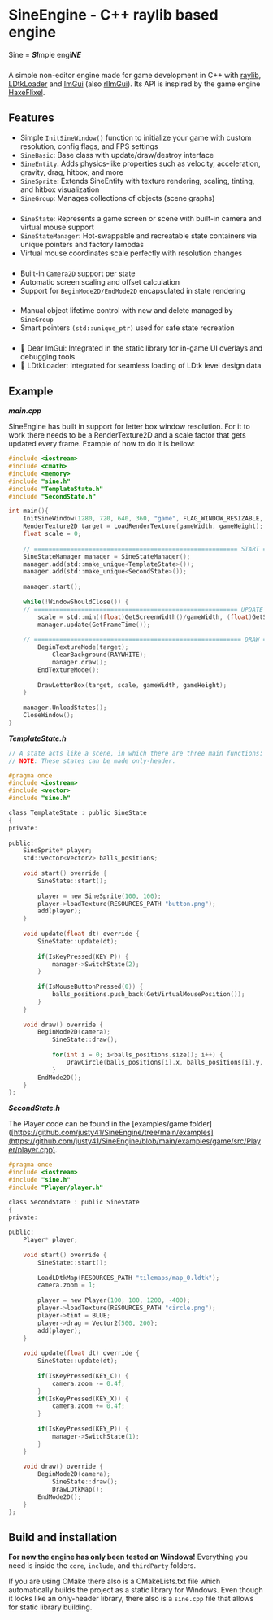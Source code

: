 # SineEngine - C++ raylib based engine
Sine = ***SI***mple engi***NE***
###
A simple non-editor engine made for game development in C++ with [raylib](https://github.com/raysan5/raylib), [LDtkLoader](https://github.com/Madour/LDtkLoader) and [ImGui](https://github.com/ocornut/imgui) (also [rlImGui](https://github.com/raylib-extras/rlImGui)).
Its API is inspired by the game engine [HaxeFlixel](https://haxeflixel.com/).

## Features
- Simple ```InitSineWindow()``` function to initialize your game with custom resolution, config flags, and FPS settings
- ```SineBasic```: Base class with update/draw/destroy interface
- ```SineEntity```: Adds physics-like properties such as velocity, acceleration, gravity, drag, hitbox, and more
- ```SineSprite```: Extends SineEntity with texture rendering, scaling, tinting, and hitbox visualization
- ```SineGroup```: Manages collections of objects (scene graphs)
###
- ```SineState```: Represents a game screen or scene with built-in camera and virtual mouse support
- ```SineStateManager```: Hot-swappable and recreatable state containers via unique pointers and factory lambdas
- Virtual mouse coordinates scale perfectly with resolution changes
###
- Built-in ```Camera2D``` support per state
- Automatic screen scaling and offset calculation
- Support for ```BeginMode2D/EndMode2D``` encapsulated in state rendering
###
- Manual object lifetime control with new and delete managed by ```SineGroup```
- Smart pointers ```(std::unique_ptr)``` used for safe state recreation
###
- 🔧 Dear ImGui: Integrated in the static library for in-game UI overlays and debugging tools
- 🧱 LDtkLoader: Integrated for seamless loading of LDtk level design data

## Example
***main.cpp***

SineEngine has built in support for letter box window resolution. For it to work there needs to be a RenderTexture2D and a scale factor that gets updated every frame. Example of how to do it is bellow:
```c
#include <iostream>
#include <cmath>
#include <memory>
#include "sine.h"
#include "TemplateState.h"
#include "SecondState.h"

int main(){
    InitSineWindow(1280, 720, 640, 360, "game", FLAG_WINDOW_RESIZABLE, FLAG_WINDOW_TRANSPARENT);
    RenderTexture2D target = LoadRenderTexture(gameWidth, gameHeight);
    float scale = 0;
    
    // ======================================================== START ========================================================= //
    SineStateManager manager = SineStateManager();
    manager.add(std::make_unique<TemplateState>());
    manager.add(std::make_unique<SecondState>());
    
    manager.start();
    
    while(!WindowShouldClose()) {
    // ======================================================== UPDATE ======================================================== //
        scale = std::min((float)GetScreenWidth()/gameWidth, (float)GetScreenHeight()/gameHeight);
        manager.update(GetFrameTime());
        
    // ========================================================= DRAW ========================================================= //
        BeginTextureMode(target);
            ClearBackground(RAYWHITE);
            manager.draw();
        EndTextureMode();
        
        DrawLetterBox(target, scale, gameWidth, gameHeight);
    }
    
    manager.UnloadStates();
    CloseWindow();
}
```

***TemplateState.h***

```c
// A state acts like a scene, in which there are three main functions: start, update and draw.
// NOTE: These states can be made only-header.

#pragma once
#include <iostream>
#include <vector>
#include "sine.h"

class TemplateState : public SineState
{
private:
    
public:
    SineSprite* player;
    std::vector<Vector2> balls_positions;
    
    void start() override {
        SineState::start();
        
        player = new SineSprite(100, 100);
        player->loadTexture(RESOURCES_PATH "button.png");
        add(player);
    }
    
    void update(float dt) override {
        SineState::update(dt);
        
        if(IsKeyPressed(KEY_P)) {
            manager->SwitchState(2);
        }
        
        if(IsMouseButtonPressed(0)) {
            balls_positions.push_back(GetVirtualMousePosition());
        }
    }
    
    void draw() override {
        BeginMode2D(camera);
            SineState::draw();
            
            for(int i = 0; i<balls_positions.size(); i++) {
                DrawCircle(balls_positions[i].x, balls_positions[i].y, 5, PURPLE);
            }
        EndMode2D();
    }
};
```

***SecondState.h***

The Player code can be found in the [examples/game folder]([https://github.com/justy41/SineEngine/tree/main/examples](https://github.com/justy41/SineEngine/blob/main/examples/game/src/Player/player.cpp).
```c
#pragma once
#include <iostream>
#include "sine.h"
#include "Player/player.h"

class SecondState : public SineState
{
private:
    
public:
    Player* player;
    
    void start() override {
        SineState::start();
        
        LoadLDtkMap(RESOURCES_PATH "tilemaps/map_0.ldtk");
        camera.zoom = 1;
        
        player = new Player(100, 100, 1200, -400);
        player->loadTexture(RESOURCES_PATH "circle.png");
        player->tint = BLUE;
        player->drag = Vector2{500, 200};
        add(player);
    }
    
    void update(float dt) override {
        SineState::update(dt);
        
        if(IsKeyPressed(KEY_C)) {
            camera.zoom -= 0.4f;
        }
        if(IsKeyPressed(KEY_X)) {
            camera.zoom += 0.4f;
        }
        
        if(IsKeyPressed(KEY_P)) {
            manager->SwitchState(1);
        }
    }
    
    void draw() override {
        BeginMode2D(camera);
            SineState::draw();
            DrawLDtkMap();
        EndMode2D();
    }
};
```

## Build and installation
**For now the engine has only been tested on Windows!** Everything you need is inside the ```core```, ```include```, and ```thirdParty``` folders.

If you are using CMake there also is a CMakeLists.txt file which automatically builds the project as a static library for Windows. Even though it looks like an only-header library, there also is a ```sine.cpp``` file that allows for static library building.
